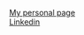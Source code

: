 [My personal page](allan.now.sh)
<br>
[Linkedin]([allan.now.sh](https://www.linkedin.com/in/allanaraujopinheiro/))
